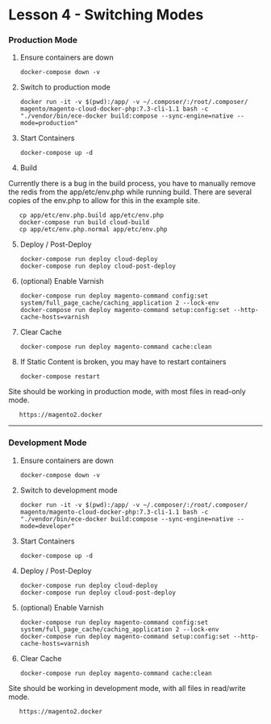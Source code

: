 # Lesson 4 - Switching Modes

### Production Mode

1) Ensure containers are down

       docker-compose down -v

2) Switch to production mode

       docker run -it -v $(pwd):/app/ -v ~/.composer/:/root/.composer/ magento/magento-cloud-docker-php:7.3-cli-1.1 bash -c "./vendor/bin/ece-docker build:compose --sync-engine=native --mode=production"

3) Start Containers

       docker-compose up -d
       
4) Build 

Currently there is a bug in the build process, you have to manually remove the redis from the app/etc/env.php while running build. There are several copies of the env.php to allow for this in the example site. 

       cp app/etc/env.php.build app/etc/env.php
       docker-compose run build cloud-build
       cp app/etc/env.php.normal app/etc/env.php

5) Deploy / Post-Deploy

       docker-compose run deploy cloud-deploy
       docker-compose run deploy cloud-post-deploy

6) (optional) Enable Varnish

       docker-compose run deploy magento-command config:set system/full_page_cache/caching_application 2 --lock-env
       docker-compose run deploy magento-command setup:config:set --http-cache-hosts=varnish

7) Clear Cache

       docker-compose run deploy magento-command cache:clean
       
8) If Static Content is broken, you may have to restart containers

       docker-compose restart  
       
Site should be working in production mode, with most files in read-only mode.

       https://magento2.docker

---

### Development Mode

1) Ensure containers are down

       docker-compose down -v

2) Switch to development mode
       
       docker run -it -v $(pwd):/app/ -v ~/.composer/:/root/.composer/ magento/magento-cloud-docker-php:7.3-cli-1.1 bash -c "./vendor/bin/ece-docker build:compose --sync-engine=native --mode=developer"
       
3) Start Containers

       docker-compose up -d
       
4) Deploy / Post-Deploy

       docker-compose run deploy cloud-deploy
       docker-compose run deploy cloud-post-deploy
       
5) (optional) Enable Varnish

       docker-compose run deploy magento-command config:set system/full_page_cache/caching_application 2 --lock-env
       docker-compose run deploy magento-command setup:config:set --http-cache-hosts=varnish
       
6) Clear Cache

       docker-compose run deploy magento-command cache:clean
       
Site should be working in development mode, with all files in read/write mode.

       https://magento2.docker